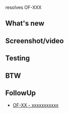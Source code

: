 resolves OF-XXX

## What's new



## Screenshot/video



## Testing



## BTW



## FollowUp

- [OF-XX - xxxxxxxxxxx](https://linear.app/dotfile/issue/OF-xxxxxxxxx)